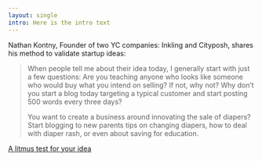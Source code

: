 ```yaml
---
layout: single
intro: Here is the intro text
---
```

Nathan Kontny, Founder of two YC companies: Inkling and Cityposh, shares his method to validate startup ideas:

> When people tell me about their idea today, I generally start with just a few questions: Are you teaching anyone who looks like someone who would buy what you intend on selling? If not, why not? Why don’t you start a blog today targeting a typical customer and start posting 500 words every three days?
> 
> You want to create a business around innovating the sale of diapers? Start blogging to new parents tips on changing diapers, how to deal with diaper rash, or even about saving for education.

[A litmus test for your idea](http://ninjasandrobots.com/litmus-test "A litmus test for your idea")